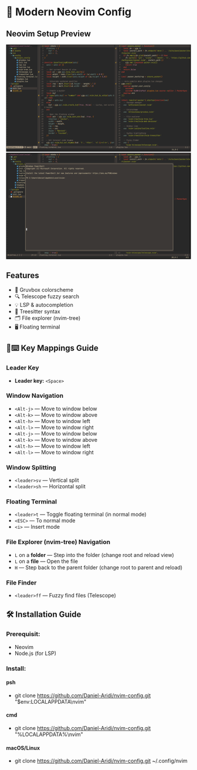 # 🚀 Modern Neovim Config

## Neovim Setup Preview
![preview](./assets/preview.png)
![floating terminal](./assets/floating-terminal.png)


## Features
- 🌈 Gruvbox colorscheme
- 🔍 Telescope fuzzy search
- 💡 LSP & autocompletion
- 🧠 Treesitter syntax
- 🗂️ File explorer (nvim-tree)
- 🖥️ Floating terminal




## 🔑⌨️ Key Mappings Guide

### Leader Key
- **Leader key:** `<Space>`

### Window Navigation
- `<Alt-j>` — Move to window below 
- `<Alt-k>` — Move to window above 
- `<Alt-h>` — Move to window left  
- `<Alt-l>` — Move to window right 
- `<Alt-j>` — Move to window below 
- `<Alt-k>` — Move to window above 
- `<Alt-h>` — Move to window left  
- `<Alt-l>` — Move to window right 

### Window Splitting
- `<leader>sv` — Vertical split  
- `<leader>sh` — Horizontal split  

### Floating Terminal
- `<leader>t` — Toggle floating terminal (in normal mode)
- `<ESC>`     — To normal mode
- `<i>`       — Insert mode

### File Explorer (nvim-tree) Navigation
- `L` on a **folder** — Step into the folder (change root and reload view)
- `L` on a **file** — Open the file
- `H` — Step back to the parent folder (change root to parent and reload)

### File Finder
- `<leader>ff` — Fuzzy find files (Telescope)


## 🛠️ Installation Guide

### Prerequisit:

- Neovim
- Node.js (for LSP)


### Install:

#### psh
- git clone https://github.com/Daniel-Aridi/nvim-config.git "$env:LOCALAPPDATA\nvim"
#### cmd
- git clone https://github.com/Daniel-Aridi/nvim-config.git "%LOCALAPPDATA%\nvim"
#### macOS/Linux
- git clone https://github.com/Daniel-Aridi/nvim-config.git ~/.config/nvim
